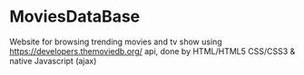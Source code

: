# MoviesDataBase
Website for browsing trending movies and tv show using https://developers.themoviedb.org/ api, done by HTML/HTML5 CSS/CSS3 & native Javascript (ajax)


